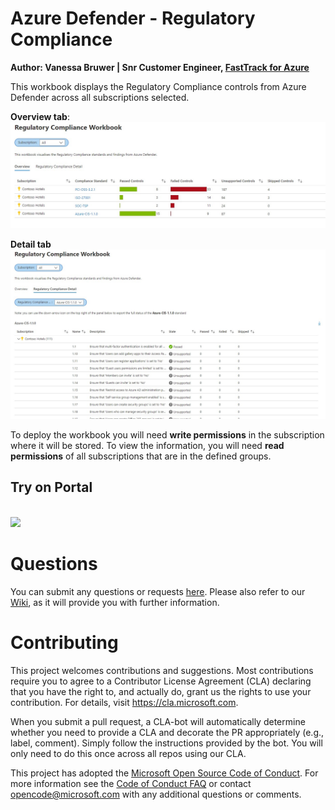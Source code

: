 # Azure Defender - Regulatory Compliance
**Author: Vanessa Bruwer | Snr Customer Engineer, [FastTrack for Azure](https://aka.ms/fasttrackforazure)**

This workbook displays the Regulatory Compliance controls from Azure Defender across all subscriptions selected.

**Overview tab**:
![Workbook Overview](./regulatorycompliance1.jpg)

**Detail tab**
![Workbook Overview2](./regulatorycompliance2.jpg)

To deploy the workbook you will need **write permissions** in the subscription where it will be stored. To view the information, you will need **read permissions** of all subscriptions that are in the defined groups.

## Try on Portal
<br>
<a href="https://portal.azure.com/#create/Microsoft.Template/uri/https%3A%2F%2Fraw.githubusercontent.com%2FAzure%2FAzure-Security-Center%2Fpreview%2FWorkbooks%2FRegulatory%2520Compliance%2FarmTemplate.json" target="_blank"><img src="https://aka.ms/deploytoazurebutton"/></a>

# Questions
You can submit any questions or requests [here](https://github.com/Azure/Azure-Security-Center/issues). Please also refer to our [Wiki](https://github.com/Azure/Azure-Security-Center/wiki#resources), as it will provide you with further information.

# Contributing

This project welcomes contributions and suggestions.  Most contributions require you to agree to a
Contributor License Agreement (CLA) declaring that you have the right to, and actually do, grant us
the rights to use your contribution. For details, visit https://cla.microsoft.com.

When you submit a pull request, a CLA-bot will automatically determine whether you need to provide
a CLA and decorate the PR appropriately (e.g., label, comment). Simply follow the instructions
provided by the bot. You will only need to do this once across all repos using our CLA.

This project has adopted the [Microsoft Open Source Code of Conduct](https://opensource.microsoft.com/codeofconduct/).
For more information see the [Code of Conduct FAQ](https://opensource.microsoft.com/codeofconduct/faq/) or
contact [opencode@microsoft.com](mailto:opencode@microsoft.com) with any additional questions or comments.
